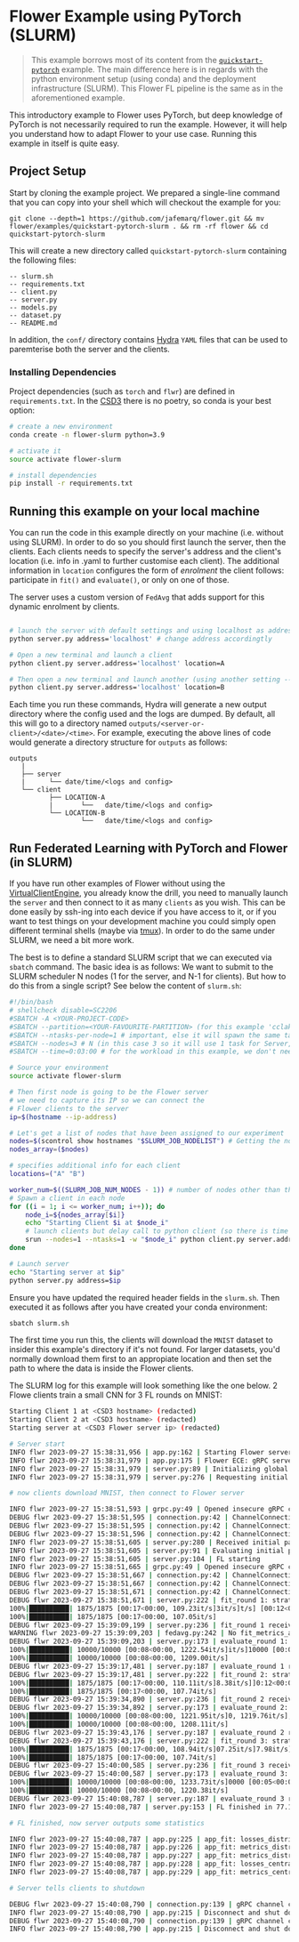 # Flower Example using PyTorch (SLURM)

> This example borrows most of its content from the [`quickstart-pytorch`](https://github.com/adap/flower/tree/main/examples/quickstart-pytorch) example. The main difference here is in regards with the python environment setup (using conda) and the deployment infrastructure (SLURM). This Flower FL pipeline is the same as in the aforementioned example.

This introductory example to Flower uses PyTorch, but deep knowledge of PyTorch is not necessarily required to run the example. However, it will help you understand how to adapt Flower to your use case.
Running this example in itself is quite easy.

## Project Setup

Start by cloning the example project. We prepared a single-line command that you can copy into your shell which will checkout the example for you:

```shell
git clone --depth=1 https://github.com/jafemarq/flower.git && mv flower/examples/quickstart-pytorch-slurm . && rm -rf flower && cd quickstart-pytorch-slurm
```

This will create a new directory called `quickstart-pytorch-slurm` containing the following files:

```shell
-- slurm.sh
-- requirements.txt
-- client.py
-- server.py
-- models.py
-- dataset.py
-- README.md
```

In addition, the `conf/` directory contains [Hydra](https://hydra.cc/) `YAML` files that can be used to paremterise both the server and the clients.

### Installing Dependencies

Project dependencies (such as `torch` and `flwr`) are defined in `requirements.txt`. In the [CSD3](https://docs.hpc.cam.ac.uk/hpc/index.html) there is no poetry, so conda is your best option:

```bash
# create a new environment
conda create -n flower-slurm python=3.9

# activate it
source activate flower-slurm

# install dependencies
pip install -r requirements.txt
```

## Running this example on your local machine

You can run the code in this example directly on your machine (i.e. without using SLURM). In order to do so you should first launch the server, then the clients. Each clients needs to specify the server's address and the client's location (i.e. info in .yaml to further customise each client). The additional information in `location` configures the form of _enrolment_ the client follows: participate in  `fit()` and `evaluate()`, or only on one of those.

The server uses a custom version of `FedAvg` that adds support for this dynamic enrolment by clients.

```bash

# launch the server with default settings and using localhost as address
python server.py address='localhost' # change address accordingtly

# Open a new terminal and launch a client
python client.py server.address='localhost' location=A

# Then open a new terminal and launch another (using another setting -- currently there are location=A,B,C)
python client.py server.address='localhost' location=B
```

Each time you run these commands, Hydra will generate a new output directory where the config used and the logs are dumped. By default, all this will go to a directory named `outputs/<server-or-client>/<date>/<time>`. For example, executing the above lines of code would generate a directory structure for `outputs` as follows:

```
outputs
   |
   ├── server
   |      └── date/time/<logs and config>  
   └── client
          ├── LOCATION-A
          |       └──   date/time/<logs and config>
          └── LOCATION-B 
                  └──   date/time/<logs and config>
```

## Run Federated Learning with PyTorch and Flower (in SLURM)

If you have run other examples of Flower without using the [VirtualClientEngine](https://flower.dev/docs/framework/how-to-run-simulations.html), you already know the drill, you need to manually launch the `server` and then connect to it as many `clients` as you wish. This can be done easily by ssh-ing into each device if you have access to it, or if you want to test things on your development machine you could simply open different terminal shells (maybe via [tmux](https://github.com/tmux/tmux/wiki#welcome-to-tmux)). In order to do the same under SLURM, we need a bit more work.

The best is to define a standard SLURM script that we can executed via `sbatch` command. The basic idea is as follows: We want to submit to the SLURM scheduler N nodes (1 for the server, and N-1 for clients). But how to do this from a single script? See below the content of `slurm.sh`:

```bash
#!/bin/bash
# shellcheck disable=SC2206
#SBATCH -A <YOUR-PROJECT-CODE>
#SBATCH --partition=<YOUR-FAVOURITE-PARTITION> (for this example 'cclake' is fine)
#SBATCH --ntasks-per-node=1 # important, else it will spawn the same task N times.
#SBATCH --nodes=3 # N (in this case 3 so it will use 1 task for Server, and 2 nodes one for each client)
#SBATCH --time=0:03:00 # for the workload in this example, we don't need much time to complete it. Providing a time helps SLURM schedule your workload ahead of others (potentially -- but usually true if you have short jobs).

# Source your environment
source activate flower-slurm

# Then first node is going to be the Flower server
# we need to capture its IP so we can connect the
# Flower clients to the server
ip=$(hostname --ip-address)

# Let's get a list of nodes that have been assigned to our experiment
nodes=$(scontrol show hostnames "$SLURM_JOB_NODELIST") # Getting the node names
nodes_array=($nodes)

# specifies additional info for each client
locations=("A" "B")

worker_num=$((SLURM_JOB_NUM_NODES - 1)) # number of nodes other than the server node
# Spawn a client in each node
for ((i = 1; i <= worker_num; i++)); do
    node_i=${nodes_array[$i]}
    echo "Starting Client $i at $node_i"
    # launch clients but delay call to python client (so there is time for the server to start up)
    srun --nodes=1 --ntasks=1 -w "$node_i" python client.py server.address=$ip wait_for_server=15 location=${locations[$i]} &
done

# Launch server
echo "Starting server at $ip"
python server.py address=$ip

```

Ensure you have updated the required header fields in the `slurm.sh`. Then executed it as follows after you have created your conda environment:

```bash
sbatch slurm.sh
```

The first time you run this, the clients will download the `MNIST` dataset to insider this example's directory if it's not found. For larger datasets, you'd normally download them first to an appropiate location and then set the path to where the data is inside the Flower clients.

The SLURM log for this example will look something like the one below. 2 Flowe clients train a small CNN for 3 FL rounds on MNIST:

```bash
Starting Client 1 at <CSD3 hostname> (redacted)
Starting Client 2 at <CSD3 hostname> (redacted)
Starting server at <CSD3 Flower server ip> (redacted)

# Server start
INFO flwr 2023-09-27 15:38:31,956 | app.py:162 | Starting Flower server, config: ServerConfig(num_rounds=3, round_timeout=None)
INFO flwr 2023-09-27 15:38:31,979 | app.py:175 | Flower ECE: gRPC server running (3 rounds), SSL is disabled
INFO flwr 2023-09-27 15:38:31,979 | server.py:89 | Initializing global parameters
INFO flwr 2023-09-27 15:38:31,979 | server.py:276 | Requesting initial parameters from one random client

# now clients download MNIST, then connect to Flower server

INFO flwr 2023-09-27 15:38:51,593 | grpc.py:49 | Opened insecure gRPC connection (no certificates were passed)
DEBUG flwr 2023-09-27 15:38:51,595 | connection.py:42 | ChannelConnectivity.IDLE
DEBUG flwr 2023-09-27 15:38:51,595 | connection.py:42 | ChannelConnectivity.CONNECTING
DEBUG flwr 2023-09-27 15:38:51,596 | connection.py:42 | ChannelConnectivity.READY
INFO flwr 2023-09-27 15:38:51,605 | server.py:280 | Received initial parameters from one random client
INFO flwr 2023-09-27 15:38:51,605 | server.py:91 | Evaluating initial parameters
INFO flwr 2023-09-27 15:38:51,605 | server.py:104 | FL starting
INFO flwr 2023-09-27 15:38:51,665 | grpc.py:49 | Opened insecure gRPC connection (no certificates were passed)
DEBUG flwr 2023-09-27 15:38:51,667 | connection.py:42 | ChannelConnectivity.IDLE
DEBUG flwr 2023-09-27 15:38:51,667 | connection.py:42 | ChannelConnectivity.CONNECTING
DEBUG flwr 2023-09-27 15:38:51,671 | connection.py:42 | ChannelConnectivity.READY
DEBUG flwr 2023-09-27 15:38:51,671 | server.py:222 | fit_round 1: strategy sampled 2 clients (out of 2)
100%|██████████| 1875/1875 [00:17<00:00, 109.23it/s]3it/s]t/s] [00:12<00:04, 107.81it/s]/s]
100%|██████████| 1875/1875 [00:17<00:00, 107.05it/s]
DEBUG flwr 2023-09-27 15:39:09,199 | server.py:236 | fit_round 1 received 2 results and 0 failures
WARNING flwr 2023-09-27 15:39:09,203 | fedavg.py:242 | No fit_metrics_aggregation_fn provided
DEBUG flwr 2023-09-27 15:39:09,203 | server.py:173 | evaluate_round 1: strategy sampled 2 clients (out of 2)
100%|██████████| 10000/10000 [00:08<00:00, 1222.54it/s]it/s]10000 [00:05<00:03, 1175.97it/s]
100%|██████████| 10000/10000 [00:08<00:00, 1209.00it/s]
DEBUG flwr 2023-09-27 15:39:17,481 | server.py:187 | evaluate_round 1 received 2 results and 0 failures
DEBUG flwr 2023-09-27 15:39:17,481 | server.py:222 | fit_round 2: strategy sampled 2 clients (out of 2)
100%|██████████| 1875/1875 [00:17<00:00, 110.11it/s]8.38it/s]]0:12<00:04, 108.83it/s]1it/s]
100%|██████████| 1875/1875 [00:17<00:00, 107.74it/s]
DEBUG flwr 2023-09-27 15:39:34,890 | server.py:236 | fit_round 2 received 2 results and 0 failures
DEBUG flwr 2023-09-27 15:39:34,892 | server.py:173 | evaluate_round 2: strategy sampled 2 clients (out of 2)
100%|██████████| 10000/10000 [00:08<00:00, 1221.95it/s]0, 1219.76it/s], 1158.26it/s]
100%|██████████| 10000/10000 [00:08<00:00, 1208.11it/s]
DEBUG flwr 2023-09-27 15:39:43,176 | server.py:187 | evaluate_round 2 received 2 results and 0 failures
DEBUG flwr 2023-09-27 15:39:43,176 | server.py:222 | fit_round 3: strategy sampled 2 clients (out of 2)
100%|██████████| 1875/1875 [00:17<00:00, 108.94it/s]07.25it/s]7.98it/s]07.89it/s]
100%|██████████| 1875/1875 [00:17<00:00, 107.74it/s]
DEBUG flwr 2023-09-27 15:40:00,585 | server.py:236 | fit_round 3 received 2 results and 0 failures
DEBUG flwr 2023-09-27 15:40:00,587 | server.py:173 | evaluate_round 3: strategy sampled 2 clients (out of 2)
100%|██████████| 10000/10000 [00:08<00:00, 1233.73it/s]0000 [00:05<00:03, 1225.80it/s]
100%|██████████| 10000/10000 [00:08<00:00, 1220.38it/s]
DEBUG flwr 2023-09-27 15:40:08,787 | server.py:187 | evaluate_round 3 received 2 results and 0 failures
INFO flwr 2023-09-27 15:40:08,787 | server.py:153 | FL finished in 77.1818270306103

# FL finished, now server outputs some statistics

INFO flwr 2023-09-27 15:40:08,787 | app.py:225 | app_fit: losses_distributed [(1, 1523.18408203125), (2, 817.1888427734375), (3, 666.5919189453125)]
INFO flwr 2023-09-27 15:40:08,787 | app.py:226 | app_fit: metrics_distributed_fit {}
INFO flwr 2023-09-27 15:40:08,787 | app.py:227 | app_fit: metrics_distributed {'accuracy': [(1, 0.9557), (2, 0.9752), (3, 0.9788)]}
INFO flwr 2023-09-27 15:40:08,787 | app.py:228 | app_fit: losses_centralized []
INFO flwr 2023-09-27 15:40:08,787 | app.py:229 | app_fit: metrics_centralized {}

# Server tells clients to shutdown

DEBUG flwr 2023-09-27 15:40:08,790 | connection.py:139 | gRPC channel closed
INFO flwr 2023-09-27 15:40:08,790 | app.py:215 | Disconnect and shut down
DEBUG flwr 2023-09-27 15:40:08,790 | connection.py:139 | gRPC channel closed
INFO flwr 2023-09-27 15:40:08,790 | app.py:215 | Disconnect and shut down
```
